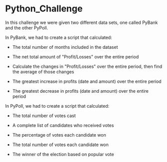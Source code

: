 # Python_Challenge

In this challenge we were given two different data sets, one called PyBank and the other PyPoll.

In PyBank, we had to create a script that calculated:

- The total number of months included in the dataset

- The net total amount of "Profit/Losses" over the entire period

- Calculate the changes in "Profit/Losses" over the entire period, then find the average of those changes

- The greatest increase in profits (date and amount) over the entire period

- The greatest decrease in profits (date and amount) over the entire period

In PyPoll, we had to create a script that calculated:

- The total number of votes cast

- A complete list of candidates who received votes

- The percentage of votes each candidate won

- The total number of votes each candidate won

- The winner of the election based on popular vote
